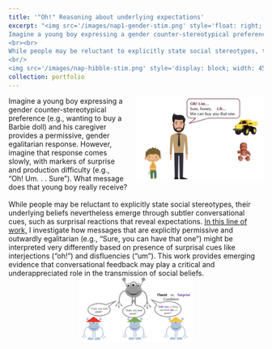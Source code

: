 ```yaml
---
title: '"Oh!" Reasoning about underlying expectations'
excerpt: "<img src='/images/nap1-gender-stim.png' style='float: right; width: 50%; margin-left: 20px;'>
Imagine a young boy expressing a gender counter-stereotypical preference (e.g., wanting to buy a Barbie doll) and his caregiver provides a permissive, gender egalitarian response. However, imagine that response comes slowly, with markers of surprise and production difficulty (e.g., “Oh! Um. . . Sure”). What message does that young boy really receive? 
<br><br>
While people may be reluctant to explicitly state social stereotypes, their underlying beliefs nevertheless emerge through subtler conversational cues, such as surprisal reactions that reveal expectations. <a href='/files/NAP-cogsci-2024.pdf' target='_blank'>In this line of work,</a> I investigate how messages that are explicitly permissive and outwardly egalitarian (e.g., “Sure, you can have that one”) might be interpreted very differently based on presence of surprisal cues like interjections (“oh!”) and disfluencies (“um”). This work provides emerging evidence that conversational feedback may play a critical and underappreciated role in the transmission of social beliefs.
<br/> 
<img src='/images/nap-hibble-stim.png' style='display: block; width: 45%; margin: auto'>"
collection: portfolio
---
```

<img src='/images/nap1-gender-stim.png' style='float: right; width: 50%; margin-left: 20px;'>
Imagine a young boy expressing a gender counter-stereotypical preference (e.g., wanting to buy a Barbie doll) and his caregiver provides a permissive, gender egalitarian response. However, imagine that response comes slowly, with markers of surprise and production difficulty (e.g., “Oh! Um. . . Sure”). What message does that young boy really receive?
<br><br>
While people may be reluctant to explicitly state social stereotypes, their underlying beliefs nevertheless emerge through subtler conversational cues, such as surprisal reactions that reveal expectations. <a href='/files/NAP-cogsci-2024.pdf' target='_blank'>In this line of work,</a> I investigate how messages that are explicitly permissive and outwardly egalitarian (e.g., “Sure, you can have that one”) might be interpreted very differently based on presence of surprisal cues like interjections (“oh!”) and disfluencies (“um”). This work provides emerging evidence that conversational feedback may play a critical and underappreciated role in the transmission of social beliefs.
<img src='/images/nap-hibble-stim.png' style='display: block; width: 45%; margin: auto'>


